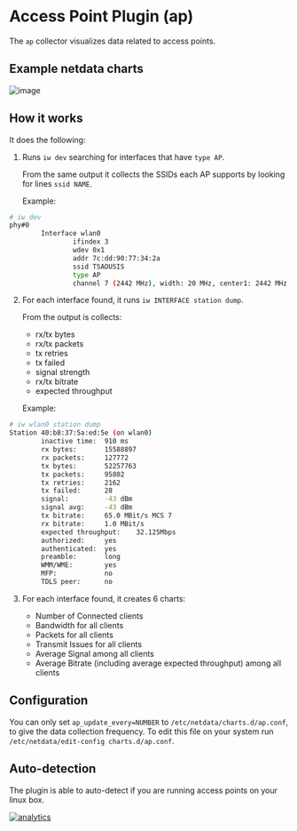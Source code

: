 # Access Point Plugin (ap)

The `ap` collector visualizes data related to access points.

## Example netdata charts

![image](https://cloud.githubusercontent.com/assets/2662304/12377654/9f566e88-bd2d-11e5-855a-e0ba96b8fd98.png)

## How it works

It does the following:

1. Runs `iw dev` searching for interfaces that have `type AP`.

   From the same output it collects the SSIDs each AP supports by looking for lines `ssid NAME`.

   Example:
```sh
# iw dev
phy#0
        Interface wlan0
                ifindex 3
                wdev 0x1
                addr 7c:dd:90:77:34:2a
                ssid TSAOUSIS
                type AP
                channel 7 (2442 MHz), width: 20 MHz, center1: 2442 MHz
```


2. For each interface found, it runs `iw INTERFACE station dump`.

   From the output is collects:

   - rx/tx bytes
   - rx/tx packets
   - tx retries
   - tx failed
   - signal strength
   - rx/tx bitrate
   - expected throughput

   Example:

```sh
# iw wlan0 station dump
Station 40:b8:37:5a:ed:5e (on wlan0)
        inactive time:  910 ms
        rx bytes:       15588897
        rx packets:     127772
        tx bytes:       52257763
        tx packets:     95802
        tx retries:     2162
        tx failed:      28
        signal:         -43 dBm
        signal avg:     -43 dBm
        tx bitrate:     65.0 MBit/s MCS 7
        rx bitrate:     1.0 MBit/s
        expected throughput:    32.125Mbps
        authorized:     yes
        authenticated:  yes
        preamble:       long
        WMM/WME:        yes
        MFP:            no
        TDLS peer:      no
```

3. For each interface found, it creates 6 charts:

   - Number of Connected clients
   - Bandwidth for all clients
   - Packets for all clients
   - Transmit Issues for all clients
   - Average Signal among all clients
   - Average Bitrate (including average expected throughput) among all clients

## Configuration

You can only set `ap_update_every=NUMBER` to `/etc/netdata/charts.d/ap.conf`, to give the data collection frequency.
To edit this file on your system run `/etc/netdata/edit-config charts.d/ap.conf`.

## Auto-detection

The plugin is able to auto-detect if you are running access points on your linux box.

[![analytics](https://www.google-analytics.com/collect?v=1&aip=1&t=pageview&_s=1&ds=github&dr=https%3A%2F%2Fgithub.com%2Fnetdata%2Fnetdata&dl=https%3A%2F%2Fmy-netdata.io%2Fgithub.%2Fcollectors%2Fcharts.d.plugin%2Fap%2FREADME&_u=MAC~&cid=5792dfd7-8dc4-476b-af31-da2fdb9f93d2&tid=UA-64295674-3)]()
